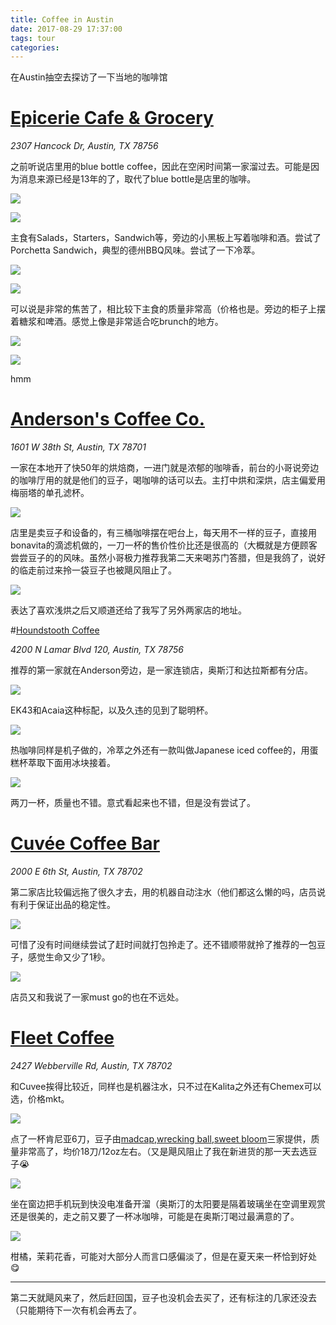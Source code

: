 ```yaml
---
title: Coffee in Austin
date: 2017-08-29 17:37:00
tags: tour
categories:
---
```


在Austin抽空去探访了一下当地的咖啡馆

<!--more-->

# [Epicerie Cafe & Grocery](http://epicerieaustin.com)

*2307 Hancock Dr, Austin, TX 78756*

之前听说店里用的blue bottle coffee，因此在空闲时间第一家溜过去。可能是因为消息来源已经是13年的了，取代了blue bottle是店里的咖啡。

![](/images/austin/IMG_3309.JPG)

![](/images/austin/IMG_3311.JPG)

主食有Salads，Starters，Sandwich等，旁边的小黑板上写着咖啡和酒。尝试了 
Porchetta Sandwich，典型的德州BBQ风味。尝试了一下冷萃。

![](/images/austin/IMG_3312.JPG)

![](/images/austin/IMG_3310.JPG)

可以说是非常的焦苦了，相比较下主食的质量非常高（价格也是。旁边的柜子上摆着糖浆和啤酒。感觉上像是非常适合吃brunch的地方。

![](/images/austin/IMG_3313.JPG)

![](/images/austin/IMG_3314.JPG)

hmm

# [Anderson's Coffee Co.](https://andersonscoffee.com)

*1601 W 38th St, Austin, TX 78701*

一家在本地开了快50年的烘焙商，一进门就是浓郁的咖啡香，前台的小哥说旁边的咖啡厅用的就是他们的豆子，喝咖啡的话可以去。主打中烘和深烘，店主偏爱用梅丽塔的单孔滤杯。

![](/images/austin/IMG_3348.JPG)

店里是卖豆子和设备的，有三桶咖啡摆在吧台上，每天用不一样的豆子，直接用bonavita的滴滤机做的，一刀一杯的售价性价比还是很高的（大概就是方便顾客尝尝豆子的的风味。虽然小哥极力推荐我第二天来喝苏门答腊，但是我鸽了，说好的临走前过来拎一袋豆子也被飓风阻止了。

![](/images/austin/IMG_3349.JPG)

表达了喜欢浅烘之后又顺道还给了我写了另外两家店的地址。

#[Houndstooth Coffee](https://www.houndstoothcoffee.com)

*4200 N Lamar Blvd 120, Austin, TX 78756*

推荐的第一家就在Anderson旁边，是一家连锁店，奥斯汀和达拉斯都有分店。

![](/images/austin/IMG_3382.JPG)

EK43和Acaia这种标配，以及久违的见到了聪明杯。

![](/images/austin/IMG_3384.JPG)

热咖啡同样是机子做的，冷萃之外还有一款叫做Japanese iced coffee的，用蛋糕杯萃取下面用冰块接着。

![](/images/austin/IMG_3383.JPG)

两刀一杯，质量也不错。意式看起来也不错，但是没有尝试了。

# [Cuvée Coffee Bar](http://cuveecoffee.com)

*2000 E 6th St, Austin, TX 78702*

第二家店比较偏远拖了很久才去，用的机器自动注水（他们都这么懒的吗，店员说有利于保证出品的稳定性。

![](/images/austin/IMG_3719.JPG)

可惜了没有时间继续尝试了赶时间就打包拎走了。还不错顺带就拎了推荐的一包豆子，感觉生命又少了1秒。

![](/images/austin/IMG_3718.JPG)

店员又和我说了一家must go的也在不远处。

# [Fleet Coffee](www.fleetcoffee.com)

*2427 Webberville Rd, Austin, TX 78702*

和Cuvee挨得比较近，同样也是机器注水，只不过在Kalita之外还有Chemex可以选，价格mkt。

![](/images/austin/IMG_3799.JPG)

点了一杯肯尼亚6刀，豆子由[madcap](https://madcapcoffee.com),[wrecking ball](www.wreckingballcoffee.com),[sweet bloom](https://sweetbloomcoffee.com)三家提供，质量非常高了，均价18刀/12oz左右。（又是飓风阻止了我在新进货的那一天去选豆子😭

![](/images/austin/IMG_3798.JPG)

坐在窗边把手机玩到快没电准备开溜（奥斯汀的太阳要是隔着玻璃坐在空调里观赏还是很美的，走之前又要了一杯冰咖啡，可能是在奥斯汀喝过最满意的了。

![](/images/austin/IMG_3807.JPG)

柑橘，茉莉花香，可能对大部分人而言口感偏淡了，但是在夏天来一杯恰到好处😋

------

第二天就飓风来了，然后赶回国，豆子也没机会去买了，还有标注的几家还没去（只能期待下一次有机会再去了。